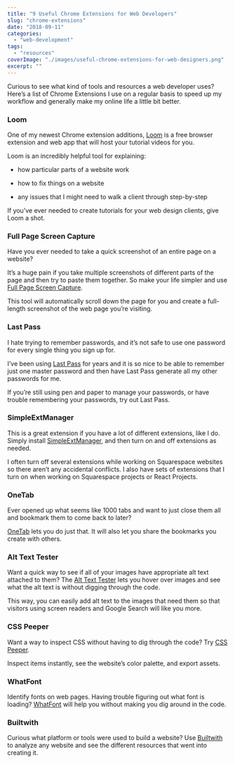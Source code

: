 ```yaml
---
title: "9 Useful Chrome Extensions for Web Developers"
slug: "chrome-extensions"
date: "2018-09-11"
categories: 
  - "web-development"
tags: 
  - "resources"
coverImage: "./images/useful-chrome-extensions-for-web-designers.png"
excerpt: ""
---
```


Curious to see what kind of tools and resources a web developer uses? Here’s a list of Chrome Extensions I use on a regular basis to speed up my workflow and generally make my online life a little bit better.


### Loom

One of my newest Chrome extension additions, [Loom](https://www.useloom.com/) is a free browser extension and web app that will host your tutorial videos for you.

Loom is an incredibly helpful tool for explaining:

- how particular parts of a website work
    
- how to fix things on a website
    
- any issues that I might need to walk a client through step-by-step
    

If you’ve ever needed to create tutorials for your web design clients, give Loom a shot.

### Full Page Screen Capture

Have you ever needed to take a quick screenshot of an entire page on a website?

It’s a huge pain if you take multiple screenshots of different parts of the page and then try to paste them together. So make your life simpler and use [Full Page Screen Capture](https://chrome.google.com/webstore/detail/full-page-screen-capture/fdpohaocaechififmbbbbbknoalclacl?hl=en).

This tool will automatically scroll down the page for you and create a full-length screenshot of the web page you’re visiting.

### Last Pass

I hate trying to remember passwords, and it’s not safe to use one password for every single thing you sign up for.

I’ve been using [Last Pass](https://www.lastpass.com/) for years and it is so nice to be able to remember just one master password and then have Last Pass generate all my other passwords for me.

If you’re still using pen and paper to manage your passwords, or have trouble remembering your passwords, try out Last Pass.

### SimpleExtManager

This is a great extension if you have a lot of different extensions, like I do. Simply install [SimpleExtManager](https://chrome.google.com/webstore/detail/simpleextmanager/kniehgiejgnnpgojkdhhjbgbllnfkfdk?hl=en), and then turn on and off extensions as needed.

I often turn off several extensions while working on Squarespace websites so there aren’t any accidental conflicts. I also have sets of extensions that I turn on when working on Squarespace projects or React Projects.

### OneTab

Ever opened up what seems like 1000 tabs and want to just close them all and bookmark them to come back to later?

[OneTab](https://chrome.google.com/webstore/detail/onetab/chphlpgkkbolifaimnlloiipkdnihall) lets you do just that. It will also let you share the bookmarks you create with others.

### Alt Text Tester

Want a quick way to see if all of your images have appropriate alt text attached to them? The [Alt Text Tester](https://chrome.google.com/webstore/detail/alt-text-tester/koldhcllpbdfcdpfpbldbicbgddglodk?hl=en) lets you hover over images and see what the alt text is without digging through the code.

This way, you can easily add alt text to the images that need them so that visitors using screen readers and Google Search will like you more.

### CSS Peeper

Want a way to inspect CSS without having to dig through the code? Try [CSS Peeper](https://chrome.google.com/webstore/detail/css-peeper/mbnbehikldjhnfehhnaidhjhoofhpehk?hl=en).

Inspect items instantly, see the website’s color palette, and export assets.

### WhatFont

Identify fonts on web pages. Having trouble figuring out what font is loading? [WhatFont](https://chrome.google.com/webstore/detail/whatfont/jabopobgcpjmedljpbcaablpmlmfcogm) will help you without making you dig around in the code.

### Builtwith

Curious what platform or tools were used to build a website? Use [Builtwith](https://chrome.google.com/webstore/detail/builtwith-technology-prof/dapjbgnjinbpoindlpdmhochffioedbn?hl=en) to analyze any website and see the different resources that went into creating it.
